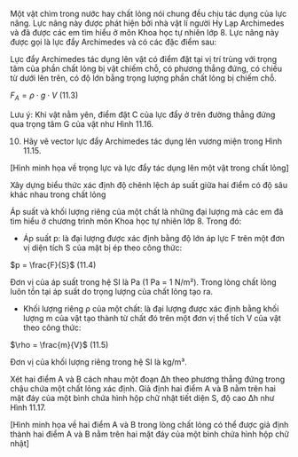 Một vật chìm trong nước hay chất lỏng nói chung đều chịu tác dụng của lực nâng. Lực nâng này được phát hiện bởi nhà vật lí người Hy Lạp Archimedes và đã được các em tìm hiểu ở môn Khoa học tự nhiên lớp 8. Lực nâng này được gọi là lực đẩy Archimedes và có các đặc điểm sau:

Lực đẩy Archimedes tác dụng lên vật có điểm đặt tại vị trí trùng với trọng tâm của phần chất lỏng bị vật chiếm chỗ, có phương thẳng đứng, có chiều từ dưới lên trên, có độ lớn bằng trọng lượng phần chất lỏng bị chiếm chỗ.

$F_A = \rho \cdot g \cdot V$ (11.3)

Lưu ý: Khi vật nằm yên, điểm đặt C của lực đẩy ở trên đường thẳng đứng qua trọng tâm G của vật như Hình 11.16.

10. Hãy vẽ vector lực đẩy Archimedes tác dụng lên vương miện trong Hình 11.15.

[Hình minh họa về trọng lực và lực đẩy tác dụng lên một vật trong chất lỏng]

Xây dựng biểu thức xác định độ chênh lệch áp suất giữa hai điểm có độ sâu khác nhau trong chất lỏng

Áp suất và khối lượng riêng của một chất là những đại lượng mà các em đã tìm hiểu ở chương trình môn Khoa học tự nhiên lớp 8. Trong đó:

- Áp suất p: là đại lượng được xác định bằng độ lớn áp lực F trên một đơn vị diện tích S của mặt bị ép theo công thức:

$p = \frac{F}{S}$ (11.4)

Đơn vị của áp suất trong hệ SI là Pa (1 Pa = 1 N/m²). Trong lòng chất lỏng luôn tồn tại áp suất do trọng lượng của chất lỏng tạo ra.

- Khối lượng riêng ρ của một chất: là đại lượng được xác định bằng khối lượng m của vật tạo thành từ chất đó trên một đơn vị thể tích V của vật theo công thức:

$\rho = \frac{m}{V}$ (11.5)

Đơn vị của khối lượng riêng trong hệ SI là kg/m³.

Xét hai điểm A và B cách nhau một đoạn Δh theo phương thẳng đứng trong chậu chứa một chất lỏng xác định. Giả định hai điểm A và B nằm trên hai mặt đáy của một bình chứa hình hộp chữ nhật tiết diện S, độ cao Δh như Hình 11.17.

[Hình minh họa về hai điểm A và B trong lòng chất lỏng có thể được giả định thành hai điểm A và B nằm trên hai mặt đáy của một bình chứa hình hộp chữ nhật]